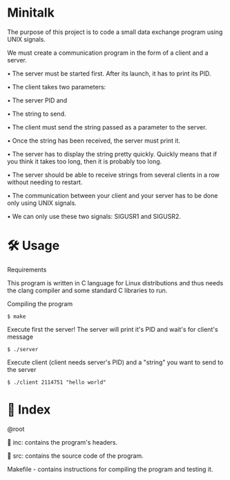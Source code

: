 # Minitalk
The purpose of this project is to code a small data exchange program using UNIX signals.

We must create a communication program in the form of a client and a server.

• The server must be started first. After its launch, it has to print its PID.

• The client takes two parameters:

• The server PID and

• The string to send.

• The client must send the string passed as a parameter to the server.

• Once the string has been received, the server must print it.

• The server has to display the string pretty quickly. Quickly means that if you think
it takes too long, then it is probably too long.

• The server should be able to receive strings from several clients in a row without
needing to restart.

• The communication between your client and your server has to be done only using
UNIX signals.

• We can only use these two signals: SIGUSR1 and SIGUSR2.

# 🛠️ Usage
Requirements

This program is written in C language for Linux distributions and thus needs the clang compiler and some standard C libraries to run.

Compiling the program

```
$ make
```

Execute first the server! The server will print it's PID and wait's for client's message 

```
$ ./server
```

Execute client (client needs server's PID) and a "string" you want to send to the server

```
$ ./client 2114751 "hello world"
```

# 📑 Index

@root

📁 inc: contains the program's headers.

📁 src: contains the source code of the program.

Makefile - contains instructions for compiling the program and testing it.
